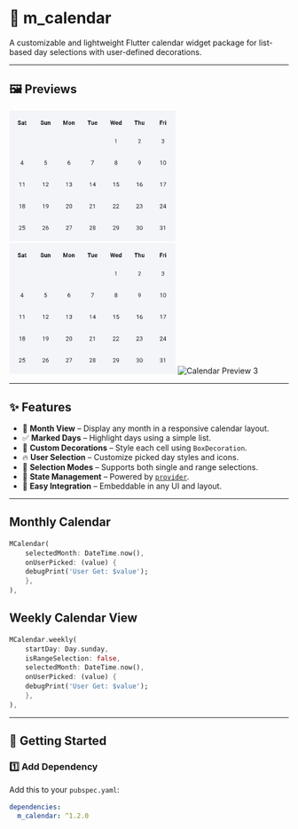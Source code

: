 # 📆 m_calendar

A customizable and lightweight Flutter calendar widget package for list-based day selections with user-defined decorations.

---

## 🖼️ Previews

<p float="left">
  <img src="https://raw.githubusercontent.com/MuntasirAsif/m_calendar/main/assets/Monthly_range_selection.gif" width="300" alt="Calendar Preview 1">
  <img src="https://raw.githubusercontent.com/MuntasirAsif/m_calendar/main/assets/Monthly_single_selection.gif" width="300" alt="Calendar Preview 2">
  <img src="https://raw.githubusercontent.com/MuntasirAsif/m_calendar/main/assets/assets/Weekly_Calendar.gif" width="300" alt="Calendar Preview 3">
</p>

---

## ✨ Features

- 📅 **Month View** – Display any month in a responsive calendar layout.
- ✅ **Marked Days** – Highlight days using a simple list.
- 🎨 **Custom Decorations** – Style each cell using `BoxDecoration`.
- 🔥 **User Selection** – Customize picked day styles and icons.
- 📆 **Selection Modes** – Supports both single and range selections.
- 💼 **State Management** – Powered by [`provider`](https://pub.dev/packages/provider).
- 🧩 **Easy Integration** – Embeddable in any UI and layout.

---
## Monthly Calendar
```dart
MCalendar(
    selectedMonth: DateTime.now(),
    onUserPicked: (value) {
    debugPrint('User Get: $value');
    },
),
```

## Weekly Calendar View
```dart
MCalendar.weekly(
    startDay: Day.sunday,
    isRangeSelection: false,
    selectedMonth: DateTime.now(),
    onUserPicked: (value) {
    debugPrint('User Get: $value');
    },
),
```
---
## 🚀 Getting Started

### 1️⃣ Add Dependency

Add this to your `pubspec.yaml`:

```yaml
dependencies:
  m_calendar: ^1.2.0
